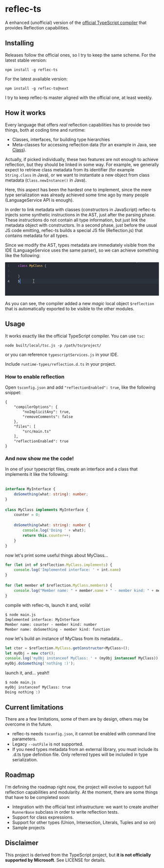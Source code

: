 # reflec-ts

A enhanced (unofficial) version of the [official TypeScript compiler](https://github.com/Microsoft/TypeScript) that provides Reflection capabilities.

## Installing
Releases follow the official ones, so I try to keep the same scheme. For the latest stable version:


```
npm install -g reflec-ts
```

For the latest available version:

```
npm install -g reflec-ts@next
```

I try to keep reflec-ts master aligned with the official one, at least weekly.

## How it works

Every language that offers *real* reflection capabilities has to provide two things, both at coding time and runtime:
- Classes, interfaces, for building type hierarchies
- Meta-classes for accessing reflection data (for an example in Java, see [Class](https://docs.oracle.com/javase/8/docs/api/java/lang/Class.html)).

Actually, if picked individually, these two features are not enough to achieve reflection, but they should be linked in some way. For example, we generally expect to retrieve class metadata from its identifier (for example `String.class` in Java), or we want to instantiate a new object from class metadata (`Class.newInstance()` in Java).

Here, this aspect has been the hardest one to implement, since the mere type serialization was already achieved some time ago by many people (LanguageService API is enough).

In order to link metadata with classes (constructors in JavaScript) reflec-ts injects some synthetic instructions in the AST, just after the parsing phase. These instructions do not contain all type information, but just link the metadata object with constructors. In a second phase, just before the usual JS code emitting, reflec-ts builds a special JS file (Reflection.js) that contains metadata for all types.

Since we modify the AST, types metadata are immediately visible from the IDE (LanguageService uses the same parser), so we can achieve something like the following:

![reflec-ts demo](./doc/images/reflec-ts-demo.gif?raw=true "reflec-ts: working with Atom IDE")

As you can see, the compiler added a new *magic* local object `$reflection` that is automatically exported to be visible to the other modules.

## Usage

It works exactly like the official TypeScript compiler. You can use `tsc`:

```shell
node built/local/tsc.js -p /path/to/project/
```

or you can reference `typescriptServices.js` in your IDE.

Include `runtime-types/reflection.d.ts` in your project.

### How to enable reflection

Open `tsconfig.json` and add `"reflectionEnabled": true`, like the following snippet:

```
{
    "compilerOptions": {
        "noImplicitAny": true,
        "removeComments": false
    },
    "files": [
        "src/main.ts"
    ],
    "reflectionEnabled": true
}
```

### And now show me the code!

In one of your typescript files, create an interface and a class that implements it like the following:

```TypeScript

interface MyInterface {
    doSomething(what: string): number;
}

class MyClass implements MyInterface {
    counter = 0;

    doSomething(what: string): number {
        console.log('Doing ' + what);
        return this.counter++;
    }
}

```

now let's print some useful things about MyClass...

```TypeScript
for (let int of $reflection.MyClass.implements) {
    console.log('Implemented interface: ' + int.name)
}

for (let member of $reflection.MyClass.members) {
    console.log("Member name: " + member.name + " - member kind: " + member.type.kind);
}
```

compile with reflec-ts, launch it and, voilà!

```shell
$ node main.js
Implemented interface: MyInterface
Member name: counter - member kind: number
Member name: doSomething - member kind: function
```

now let's build an instance of MyClass from its metadata...

```TypeScript
let ctor = $reflection.MyClass.getConstructor<MyClass>();
let myObj = new ctor();
console.log('myObj instanceof MyClass: ' + (myObj instanceof MyClass));
myObj.doSomething('nothing :)');
```

launch it, and... yeah!!

```shell
$ node main.js
myObj instanceof MyClass: true
Doing nothing :)
```


## Current limitations

There are a few limitations, some of them are by design, others may be overcome in the future.
- reflec-ts needs `tsconfig.json`, it cannot be enabled with command line parameters.
- Legacy `--outFile` is not supported.
- If you need types metadata from an external library, you must include its .d.ts type definition file. Only referred types will be included in type serialization.

## Roadmap

I'm defining the roadmap right now, the project will evolve to support full reflection capabilities and modularity. At the moment, there are some things that have to be completed soon:
- Integration with the official test infrastructure: we want to create another `RunnerBase` subclass in order to write reflection tests.
- Support for class expressions.
- Support for other types (Union, Intersection, Literals, Tuples and so on)
- Sample projects

## Disclaimer

This project is derived from the TypeScript project, but **it is not officially supported by Microsoft**. See LICENSE for details.

